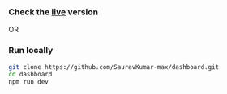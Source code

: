 ### Check the [live](https://dashboard-one-hazel.vercel.app/) version 

 OR

### Run locally
```bash
git clone https://github.com/SauravKumar-max/dashboard.git
cd dashboard
npm run dev
```
